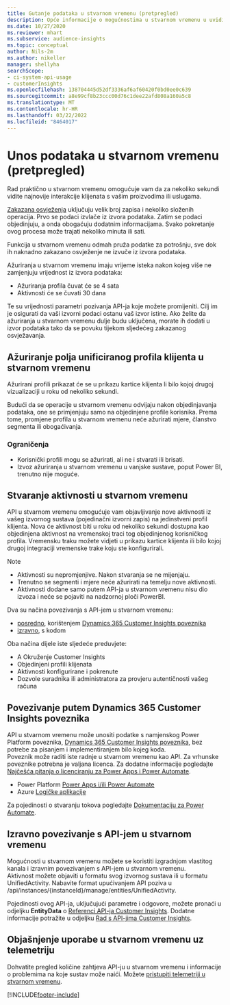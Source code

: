 ```yaml
---
title: Gutanje podataka u stvarnom vremenu (pretpregled)
description: Opće informacije o mogućnostima u stvarnom vremenu u uvidima u ciljnu skupinu.
ms.date: 10/27/2020
ms.reviewer: mhart
ms.subservice: audience-insights
ms.topic: conceptual
author: Nils-2m
ms.author: nikeller
manager: shellyha
searchScope:
- ci-system-api-usage
- customerInsights
ms.openlocfilehash: 138704445d52df3336af6af60420f0bd0ee0c639
ms.sourcegitcommit: a8e99cf8b23ccc00d76c1dee22afd808a160a5c8
ms.translationtype: MT
ms.contentlocale: hr-HR
ms.lasthandoff: 03/22/2022
ms.locfileid: "8464017"
---
```

# <a name="real-time-data-ingestion-preview"></a>Unos podataka u stvarnom vremenu (pretpregled)

Rad praktično u stvarnom vremenu omogućuje vam da za nekoliko sekundi vidite najnovije interakcije klijenata s vašim proizvodima ili uslugama.

[Zakazana osvježenja](system.md#schedule-tab) uključuju velik broj zapisa i nekoliko složenih operacija. Prvo se podaci izvlače iz izvora podataka. Zatim se podaci objedinjuju, a onda obogaćuju dodatnim informacijama. Svako pokretanje ovog procesa može trajati nekoliko minuta ili sati.

Funkcija u stvarnom vremenu odmah pruža podatke za potrošnju, sve dok ih naknadno zakazano osvježenje ne izvuče iz izvora podataka.

Ažuriranja u stvarnom vremenu imaju vrijeme isteka nakon kojeg više ne zamjenjuju vrijednost iz izvora podataka:

- Ažuriranja profila čuvat će se 4 sata
- Aktivnosti će se čuvati 30 dana

Te su vrijednosti parametri pozivanja API-ja koje možete promijeniti. Cilj im je osigurati da vaši izvorni podaci ostanu vaš izvor istine. Ako želite da ažuriranja u stvarnom vremenu dulje budu uključena, morate ih dodati u izvor podataka tako da se povuku tijekom sljedećeg zakazanog osvježavanja.

## <a name="real-time-update-of-the-unified-customer-profile-fields"></a>Ažuriranje polja unificiranog profila klijenta u stvarnom vremenu

Ažurirani profili prikazat će se u prikazu kartice klijenta li bilo kojoj drugoj vizualizaciji u roku od nekoliko sekundi.

Budući da se operacije u stvarnom vremenu odvijaju nakon objedinjavanja podataka, one se primjenjuju samo na objedinjene profile korisnika. Prema tome, promjene profila u stvarnom vremenu neće ažurirati mjere, članstvo segmenta ili obogaćivanja.

### <a name="limitations"></a>Ograničenja

- Korisnički profili mogu se ažurirati, ali ne i stvarati ili brisati.
- Izvoz ažuriranja u stvarnom vremenu u vanjske sustave, poput Power BI, trenutno nije moguće.

## <a name="real-time-creation-of-activities"></a>Stvaranje aktivnosti u stvarnom vremenu

API u stvarnom vremenu omogućuje vam objavljivanje nove aktivnosti iz vašeg izvornog sustava (pojedinačni izvorni zapis) na jedinstveni profil klijenta. Nova će aktivnost biti u roku od nekoliko sekundi dostupna kao objedinjena aktivnost na vremenskoj traci tog objedinjenog korisničkog profila. Vremensku traku možete vidjeti u prikazu kartice klijenta ili bilo kojoj drugoj integraciji vremenske trake koju ste konfigurirali.

> [!NOTE]
>
> - Aktivnosti su nepromjenjive. Nakon stvaranja se ne mijenjaju.
> - Trenutno se segmenti i mjere neće ažurirati na temelju nove aktivnosti.
> - Aktivnosti dodane samo putem API-ja u stvarnom vremenu nisu dio izvoza i neće se pojaviti na nadzornoj ploči PowerBI.

Dva su načina povezivanja s API-jem u stvarnom vremenu:

- [posredno](#connect-via-the-dynamics-365-customer-insights-connector), korištenjem [Dynamics 365 Customer Insights poveznika](/connectors/customerinsights/)
- [izravno](#connect-directly-to-the-real-time-api), s kodom

Oba načina dijele iste sljedeće preduvjete:

- A Okruženje Customer Insights
- Objedinjeni profili klijenata
- Aktivnosti konfigurirane i pokrenute
- Dozvole suradnika ili administratora za provjeru autentičnosti vašeg računa

## <a name="connect-via-the-dynamics-365-customer-insights-connector"></a>Povezivanje putem Dynamics 365 Customer Insights poveznika

API u stvarnom vremenu može unositi podatke s namjenskog Power Platform poveznika, [Dynamics 365 Customer Insights poveznika](/connectors/customerinsights/), bez potrebe za pisanjem i implementiranjem bilo kojeg koda.    
Poveznik može raditi iste radnje u stvarnom vremenu kao API. Za vrhunske poveznike potrebna je valjana licenca. Za dodatne informacije pogledajte [Najčešća pitanja o licenciranju za Power Apps i Power Automate](/power-platform/admin/powerapps-flow-licensing-faq).

- Power Platform [Power Apps i/ili Power Automate](/connectors/)
- Azure [Logičke aplikacije](/azure/connectors/apis-list)

Za pojedinosti o stvaranju tokova pogledajte [Dokumentaciju za Power Automate](/power-automate/).

## <a name="connect-directly-to-the-real-time-api"></a>Izravno povezivanje s API-jem u stvarnom vremenu

Mogućnosti u stvarnom vremenu možete se koristiti izgradnjom vlastitog kanala i izravnim povezivanjem s API-jem u stvarnom vremenu.    
Aktivnost možete objaviti u formatu svog izvornog sustava ili u formatu UnifiedActivity. Nabavite format upućivanjem API poziva u /api/instances/{instanceId}/manage/entities/UnifiedActivity.

Pojedinosti ovog API-ja, uključujući parametre i odgovore, možete pronaći u odjeljku **EntityData** o [Referenci API-ja Customer Insights](https://developer.ci.ai.dynamics.com/api-details#api=CustomerInsights). Dodatne informacije potražite u odjeljku [Rad s API-jima Customer Insights](apis.md).

## <a name="understand-your-real-time-usage-with-telemetry"></a>Objašnjenje uporabe u stvarnom vremenu uz telemetriju

Dohvatite pregled količine zahtjeva API-ju u stvarnom vremenu i informacije o problemima na koje sustav može naići. Možete [pristupiti telemetriji u stvarnom vremenu](system.md#api-usage-tab). 


[!INCLUDE[footer-include](../includes/footer-banner.md)]
